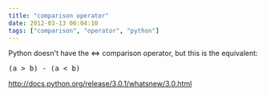 ```yaml
---
title: "comparison operator"
date: 2012-03-13 06:04:10
tags: ["comparison", "operator", "python"]
---
```


<p>
Python doesn't have the <=> comparison operator, but this is the equivalent:

<pre>
(a > b) - (a < b)
</pre>

<p>
<a href="http://docs.python.org/release/3.0.1/whatsnew/3.0.html">http://docs.python.org/release/3.0.1/whatsnew/3.0.html</a>

</p>
